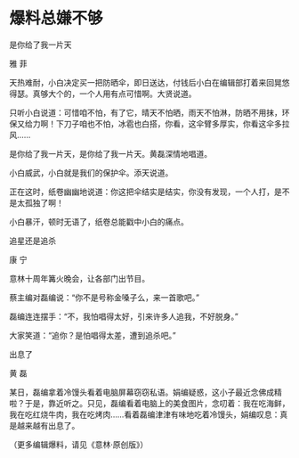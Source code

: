 # 爆料总嫌不够

是你给了我一片天 

雅 菲 

天热难耐，小白决定买一把防晒伞，即日送达，付钱后小白在编辑部打着来回晃悠得瑟。真够大个的，一个人用有点可惜啊。大贤说道。 

只听小白说道：可惜咱不怕，有了它，晴天不怕晒，雨天不怕淋，防晒不用抹，环保又给力啊！下刀子咱也不怕，冰雹也白搭，你看，这伞臂多厚实，你看这伞多拉风…… 

是你给了我一片天，是你给了我一片天。黄磊深情地唱道。 

小白威武，小白就是我们的保护伞。添天说道。 

正在这时，纸卷幽幽地说道：你这把伞结实是结实，你没有发现，一个人打，是不是太孤独了啊！ 

小白暴汗，顿时无语了，纸卷总能戳中小白的痛点。 

追星还是追杀 

康 宁 

意林十周年篝火晚会，让各部门出节目。 

蔡主编对磊编说：“你不是号称金嗓子么，来一首歌吧。” 

磊编连连摆手：“不，我怕唱得太好，引来许多人追我，不好脱身。” 

大家笑道：“追你？是怕唱得太差，遭到追杀吧。” 

出息了 

黄 磊 

某日，磊编拿着冷馒头看着电脑屏幕窃窃私语。娟编疑惑，这小子最近念佛成精啦？于是，靠近听之。只见，磊编看着电脑上的美食图片，念叨着：我在吃海鲜，我在吃红烧牛肉，我在吃烤肉……看着磊编津津有味地吃着冷馒头，娟编叹息：真是越来越有出息了。 

（更多编辑爆料，请见《意林·原创版》）